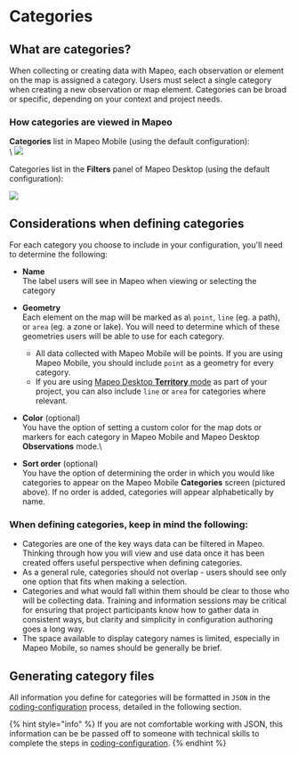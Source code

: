 # Categories

## What are categories?

When collecting or creating data with Mapeo, each observation or element on the map is assigned a category. Users must select a single category when creating a new observation or map element. Categories can be broad or specific, depending on your context and project needs.

### How categories are viewed in Mapeo

**Categories** list in Mapeo Mobile (using the default configuration):\
\ &#x20;![](../../../../../.gitbook/assets/Categories\_screen.jpg)

Categories list in the **Filters** panel of Mapeo Desktop (using the default configuration):

![](../../../../../.gitbook/assets/Md\_filter\_by\_category.jpg)

## Considerations when defining categories

For each category you choose to include in your configuration, you'll need to determine the following:

* **Name**\
The label users will see in Mapeo when viewing or selecting the category
* **Geometry** \
Each element on the map will be marked as a\ `point`, `line` (eg. a path), or `area` (eg. a zone or lake). You will need to determine which of these geometries users will be able to use for each category.
  * All data collected with Mapeo Mobile will be points. If you are using Mapeo Mobile, you should include `point` as a geometry for every category.
  * If you are using [Mapeo Desktop **Territory** mode](../../../../mapeo-desktop-use/using-mapeo-desktop-to-create-territory-information/) as part of your project, you can also include `line` or `area` for categories where relevant.
* **Color** (optional)\
You have the option of setting a custom color for the map dots or markers for each category in Mapeo Mobile and Mapeo Desktop **Observations** mode.\

* **Sort order** (optional)\
You have the option of determining the order in which you would like categories to appear on the Mapeo Mobile **Categories** screen (pictured above). If no order is added, categories will appear alphabetically by name.

### **When defining categories, keep in mind the following:**

* Categories are one of the key ways data can be filtered in Mapeo. Thinking through how you will view and use data once it has been created offers useful perspective when defining categories.
* As a general rule, categories should not overlap - users should see only one option that fits when making a selection.
* Categories and what would fall within them should be clear to those who will be collecting data. Training and information sessions may be critical for ensuring that project participants know how to gather data in consistent ways, but clarity and simplicity in configuration authoring goes a long way.
* The space available to display category names is limited, especially in Mapeo Mobile, so names should be generally be brief.

## Generating category files

All information you define for categories will be formatted in `JSON` in the [coding-configuration](../coding-configuration/ "mention") process, detailed in the following section.

{% hint style="info" %}
If you are not comfortable working with JSON, this information can be be passed off to someone with technical skills to complete the steps in [coding-configuration](../coding-configuration/ "mention").
{% endhint %}
